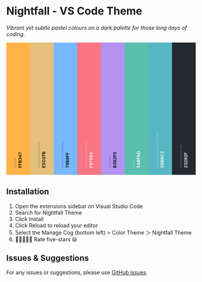 # Nightfall - VS Code Theme

_Vibrant yet subtle pastel colours on a dark palette for those long days of coding._

![Nightfall Colour Palette](https://raw.githubusercontent.com/ayush-lal/Nightfall/main/images/colour_palette.png)

## Installation

1. Open the extensions sidebar on Visual Studio Code
1. Search for Nightfall Theme
1. Click Install
1. Click Reload to reload your editor
1. Select the Manage Cog (bottom left) > Color Theme ＞ Nightfall Theme
1. 🌟🌟🌟🌟🌟 Rate five-stars 😃

## Issues & Suggestions

For any issues or suggestions, please use [GitHub issues](https://github.com/ayush-lal/Nightfall/issues).
